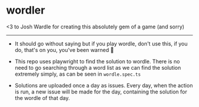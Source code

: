 # wordler
<3 to Josh Wardle for creating this absolutely gem of a game (and sorry)

--------------

* It should go without saying but if you play wordle, don't use this, if you do, that's on you, you've been warned 🤪
* This repo uses playwright to find the solution to wordle. There is no need to go searching through 
 a word list as we can find the solution extremely simply, as can be seen in `wordle.spec.ts`
 
* Solutions are uploaded once a day as issues. Every day, when the action is run, a new issue will be made for the day,
containing the solution for the wordle of that day.


